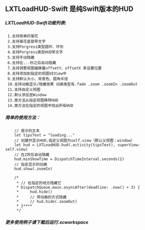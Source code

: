 
## LXTLoadHUD-Swift 是纯Swift版本的HUD
 ##### LXTLoadHUD-Swift功能列表:
     1.支持简单的菊花 
     2.支持菊花底部带文字
     3.支持Porgress类型圆环、环形
     4.支持Porgress类型HUD带文字
     5.支持手动隐藏
     6.支持在...秒之后自动隐藏
     7.支持调整视图偏移量offsetY、offsetX 来设置位置
     8.支持添加到指定的视图UIView中
     9.支持默认大小、背景色、圆角半径
     10.支持动画显示/隐藏效果 动画类型有.fade .zoom .zoomIn .zoomOut
     11.支持自定义视图
     12.默认添加至Window
     13.类方法从指定视图移除HUD
     14.类方法在指定的视图中找出所有HUD
 ##### 简单的使用方法：
        // 提示的文本
        let tipsText = "loading..."
        // 创建并显示HUD,指定父视图为self.view（默认父视图：window）
        let hud = LXTLoadHUD.hud(.activity(tipsText), superView: self.view)
        // 在2秒后自动隐藏
        hud.minShowTime = DispatchTimeInterval.seconds(2)
        // 指定显示的动画
        hud.show(.zoomIn)
        
        /*
         * // 在指定的地方隐藏它
         * DispatchQueue.main.asyncAfter(deadline: .now() + 3) {
         *     hud.hide()
         *     // 带动画的方式隐藏
         *     // hud.hide(.zoomOut)
         * }****
         */
##### 更多使用例子请下载后运行.xcworkspace




